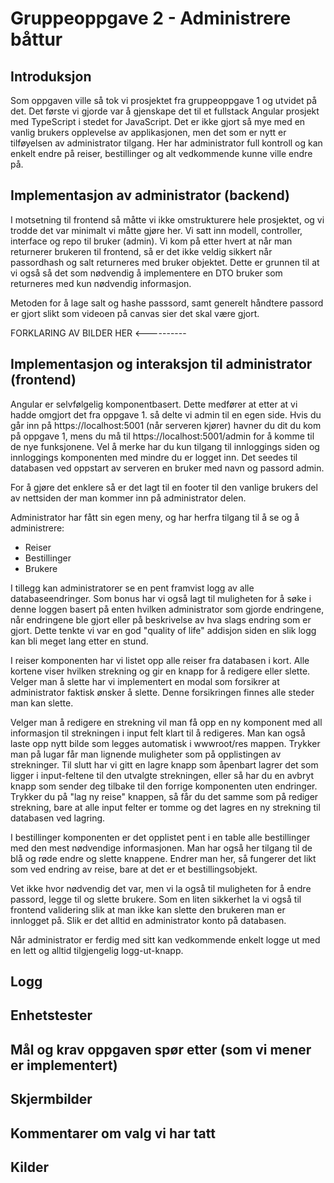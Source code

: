 # Gruppeoppgave 2 - Administrere båttur

## Introduksjon

Som oppgaven ville så tok vi prosjektet fra gruppeoppgave 1 og utvidet på det. Det første vi
gjorde var å gjenskape det til et fullstack Angular prosjekt med TypeScript i stedet for
JavaScript. Det er ikke gjort så mye med en vanlig brukers opplevelse av applikasjonen, men det
som er nytt er tilføyelsen av administrator tilgang. Her har administrator full kontroll og
kan enkelt endre på reiser, bestillinger og alt vedkommende kunne ville endre på.

## Implementasjon av administrator (backend)

I motsetning til frontend så måtte vi ikke omstrukturere hele prosjektet, og vi trodde det var
minimalt vi måtte gjøre her. Vi satt inn modell, controller, interface og repo til bruker
(admin). Vi kom på etter hvert at når man returnerer brukeren til frontend, så er det ikke
veldig sikkert når passordhash og salt returneres med bruker objektet. Dette er grunnen til
at vi også så det som nødvendig å implementere en DTO bruker som returneres med kun nødvendig
informasjon.

Metoden for å lage salt og hashe passsord, samt generelt håndtere passord er gjort slikt som
videoen på canvas sier det skal være gjort.

FORKLARING AV BILDER HER  <----------

## Implementasjon og interaksjon til administrator (frontend)

Angular er selvfølgelig komponentbasert. Dette medfører at etter at vi hadde omgjort det fra
oppgave 1. så delte vi admin til en egen side. Hvis du går inn på 
https://localhost:5001 (når serveren kjører) havner du dit du kom på oppgave 1, mens du må
til https://localhost:5001/admin for å komme til de nye funksjonene. Vel å merke har du kun
tilgang til innloggings siden og  innloggings komponenten med mindre du er logget inn.
Det seedes til databasen ved oppstart av serveren en bruker med navn og passord admin.

For å gjøre det enklere så er det lagt til en footer til den vanlige brukers del av nettsiden
der man kommer inn på administrator delen.

Administrator har fått sin egen meny, og har herfra tilgang til å se og å administrere:
- Reiser
- Bestillinger
- Brukere

I tillegg kan administratorer se en pent framvist logg av alle databaseendringer. Som bonus
har vi også lagt til muligheten for å søke i denne loggen basert på enten hvilken 
administrator som gjorde endringene, når endringene ble gjort eller på beskrivelse av hva 
slags endring som er gjort. Dette tenkte vi var en god "quality of life" addisjon siden
en slik logg kan bli meget lang etter en stund.

I reiser komponenten har vi listet opp alle reiser fra databasen i kort. Alle kortene viser
hvilken strekning og gir en knapp for å redigere eller slette. Velger man å slette har vi
implementert en modal som forsikrer at administrator faktisk ønsker å slette. Denne forsikringen
finnes alle steder man kan slette. 

Velger man å redigere en strekning vil man få opp en ny komponent med all informasjon til
strekningen i input felt klart til å redigeres. Man kan også laste opp nytt bilde som legges
automatisk i wwwroot/res mappen. Trykker man på lugar får man lignende muligheter som på
opplistingen av strekninger. Til slutt har vi gitt en lagre knapp som åpenbart lagrer det som
ligger i input-feltene til den utvalgte strekningen, eller så har du en avbryt knapp som sender
deg tilbake til den forrige komponenten uten endringer. Trykker du på "lag ny reise" knappen, 
så får du det samme som på rediger strekning, bare at alle input felter er tomme og det lagres
en ny strekning til databasen ved lagring.

I bestillinger komponenten er det opplistet pent i en table alle bestillinger med den mest
nødvendige informasjonen. Man har også her tilgang til de blå og røde endre og slette knappene.
Endrer man her, så fungerer det likt som ved endring av reise, bare at det er et
bestillingsobjekt.

Vet ikke hvor nødvendig det var, men vi la også til muligheten for å endre passord, legge til og
slette brukere. Som en liten sikkerhet la vi også til frontend validering slik at man ikke 
kan slette den brukeren man er innlogget på. Slik er det alltid en administrator konto på
databasen.

Når administrator er ferdig med sitt kan vedkommende enkelt logge ut med en lett og alltid
tilgjengelig logg-ut-knapp.

## Logg

## Enhetstester

## Mål og krav oppgaven spør etter (som vi mener er implementert)

## Skjermbilder

## Kommentarer om valg vi har tatt

## Kilder